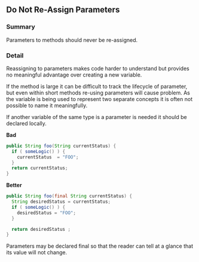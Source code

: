 ## Do Not Re-Assign Parameters

### Summary

Parameters to methods should never be re-assigned. 

### Detail 

Reassigning to parameters makes code harder to understand but provides no meaningful advantage over creating a new variable. 

If the method is large it can be difficult to track the lifecycle of parameter, but even within short methods re-using parameters will cause problem. As the variable is being used to represent two separate concepts it is often not possible to name it meaningfully. 

If another variable of the same type is a parameter is needed it should be declared locally. 

**Bad**

```java
public String foo(String currentStatus) {
  if ( someLogic() ) {
    currentStatus  = "FOO";
  }
  return currentStatus;
}
```

**Better**

```java
public String foo(final String currentStatus) {
  String desiredStatus = currentStatus;
  if ( someLogic() ) {
    desiredStatus = "FOO";
  }

  return desiredStatus ;
}
```

Parameters may be declared final so that the reader can tell at a glance that its value will not change.
